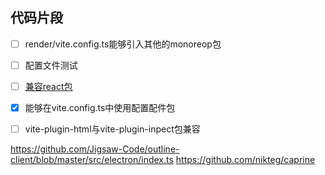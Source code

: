 ## 代码片段
- [ ] render/vite.config.ts能够引入其他的monoreop包
- [ ] 配置文件测试
- [ ] [兼容react包](https://github.com/devilwjp/veaury)
- [x] 能够在vite.config.ts中使用配置配件包
- [ ] vite-plugin-html与vite-plugin-inpect包兼容


https://github.com/Jigsaw-Code/outline-client/blob/master/src/electron/index.ts
https://github.com/nikteg/caprine